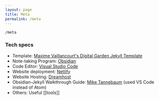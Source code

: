```yaml
---
layout: page
title: Meta
permalink: /meta
---
```


`/meta`

### Tech specs

- Template: [Maxime Vaillancourt's Digital Garden Jekyll Template](https://github.com/maximevaillancourt/digital-garden-jekyll-template)
- Note-taking Program: [Obsidian](https://obsidian.md/)
- Code Editor: [Visual Studio Code](https://code.visualstudio.com/) 
- Website deployment: [Netlify](https://www.netlify.com/?utm_medium=paid_search&utm_source=google&utm_campaign=12755510784&utm_term=netlify%20hosting)
- Website Hosting: [Dreamhost](https://www.dreamhost.com/)
- Obsidian-Jekyll Walkthrough Guide: [Mike Tannebaum](https://refinedmind.co/obsidian-jekyll-workflow) (used VS Code instead of Atom)
- Others: Useful [[tools]]  


<style>
  .wrapper {
    max-width: 58em;
  }
</style>